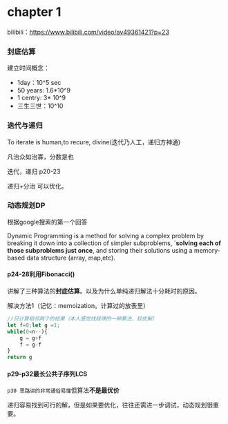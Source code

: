 # chapter 1

bilibili：https://www.bilibili.com/video/av49361421?p=23

### 封底估算

建立时间概念： 

- 1day：10^5 sec
- 50 years: 1.6*10^9
- 1 centry: 3* 10^9
- 三生三世：10^10

### 迭代与递归

To iterate is human,to recure, divine(迭代乃人工，递归方神通)

凡治众如治寡，分数是也

迭代，递归 p20-23

递归+分治 可以优化。

### 动态规划DP

根据google搜索的第一个回答

Dynamic Programming is a method for solving a complex problem by breaking it down into a collection of simpler subproblems, `**solving each of those subproblems just once**, and storing their solutions using a memory-based data structure (array, map,etc).

#### p24-28利用Fibonacci()

讲解了三种算法的**封底估算**。以及为什么单纯递归解法十分耗时的原因。

解决方法1（记忆：memoization。计算过的放表里）

```javascript
//只计算相邻两个的结果（本人感觉找规律的一种算法，较优解）
let f=0;let g =1;
while(0<n--){
    g = g+f
    f = g-f
}
return g
```

#### p29-p32最长公共子序列LCS

```p30 思路讲的非常通俗易懂```但算法**不是最优价**

递归容易找到可行的解，但是如果要优化，往往还需进一步调试，动态规划很重要。

